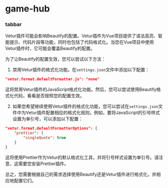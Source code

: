 # game-hub
### tabbar
Vetur插件可能会影响Beautify的配置。Vetur插件为Vue项目提供了语法高亮、智能提示、代码片段等功能，同时也包括了代码格式化。当您在Vue项目中使用Vetur插件时，它可能会覆盖Beautify的配置。

为了让Beautify的配置生效，您可以尝试以下方法：

1. 禁用Vetur插件的格式化功能。在`settings.json`文件中添加以下配置：

```json
"vetur.format.defaultFormatter.js": "none"
```

这将禁用Vetur插件的JavaScript格式化功能。然后，您可以尝试使用Beautify格式化代码，看看是否按照您的配置生效。

2. 如果您希望继续使用Vetur插件的格式化功能，您可以尝试在`settings.json`文件中为Vetur插件配置相应的格式化规则。例如，要将JavaScript的引号样式设置为单引号，可以添加以下配置：

```json
"vetur.format.defaultFormatterOptions": {
    "prettier": {
        "singleQuote": true
    }
}
```

这将使用Prettier作为Vetur的默认格式化工具，并将引号样式设置为单引号。请注意，这需要您安装Prettier插件。

总之，您需要根据自己的需求选择使用Beautify还是Vetur插件进行格式化，并相应地配置它们。
